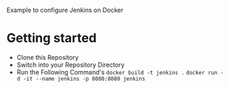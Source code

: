 Example to configure Jenkins on Docker

# Getting started
- Clone this Repository
- Switch into your Repository Directory
- Run the Following Command's
  `docker build -t jenkins .`
  `docker run -d -it --name jenkins -p 8080:8080 jenkins`

